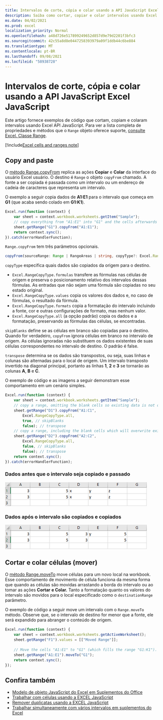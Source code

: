 ```yaml
---
title: Intervalos de corte, cópia e colar usando a API JavaScript Excel JavaScript
description: Saiba como cortar, copiar e colar intervalos usando Excel API JavaScript.
ms.date: 04/02/2021
ms.prod: excel
localization_priority: Normal
ms.openlocfilehash: a48d726e517899249652d857d9e79d2201f3bfc3
ms.sourcegitcommit: 42c55a8d8e0447258393979a09f1ddb44c6be884
ms.translationtype: MT
ms.contentlocale: pt-BR
ms.lasthandoff: 09/08/2021
ms.locfileid: "58938728"
---
```

# <a name="cut-copy-and-paste-ranges-using-the-excel-javascript-api"></a>Intervalos de corte, cópia e colar usando a API JavaScript Excel JavaScript

Este artigo fornece exemplos de código que cortam, copiam e colaram intervalos usando Excel API JavaScript. Para ver a lista completa de propriedades e métodos que o `Range` objeto oferece suporte, [consulte Excel. Classe Range](/javascript/api/excel/excel.range).

[!include[Excel cells and ranges note](../includes/note-excel-cells-and-ranges.md)]

## <a name="copy-and-paste"></a>Copy and paste

O [método Range.copyFrom](/javascript/api/excel/excel.range#copyFrom_sourceRange__copyType__skipBlanks__transpose_) replica as ações **Copiar** e **Colar** da interface do usuário Excel usuário. O destino é `Range` o objeto `copyFrom` chamado. A fonte a ser copiada é passada como um intervalo ou um endereço de cadeia de caracteres que representa um intervalo.

O exemplo a seguir copia dados de **A1:E1** para o intervalo que começa em **G1** (que acaba sendo colado em **G1:K1**).

```js
Excel.run(function (context) {
    var sheet = context.workbook.worksheets.getItem("Sample");
    // copy everything from "A1:E1" into "G1" and the cells afterwards ("G1:K1")
    sheet.getRange("G1").copyFrom("A1:E1");
    return context.sync();
}).catch(errorHandlerFunction);
```

`Range.copyFrom` tem três parâmetros opcionais.

```TypeScript
copyFrom(sourceRange: Range | RangeAreas | string, copyType?: Excel.RangeCopyType, skipBlanks?: boolean, transpose?: boolean): void;
```

`copyType` especifica quais dados são copiados da origem para o destino.

- `Excel.RangeCopyType.formulas` transfere as fórmulas nas células de origem e preserva o posicionamento relativo dos intervalos dessas fórmulas. As entradas que não sejam uma fórmula são copiadas no seu estado original.
- `Excel.RangeCopyType.values` copia os valores dos dados e, no caso de fórmulas, o resultado da fórmula.
- `Excel.RangeCopyType.formats` copia a formatação do intervalo incluindo a fonte, cor e outras configurações de formato, mas nenhum valor.
- `Excel.RangeCopyType.all` (a opção padrão) copia os dados e a formatação, preservando as fórmulas das células, se encontradas.

`skipBlanks` define se as células em branco são copiadas para o destino. Quando for verdadeiro, `copyFrom` ignora células em branco no intervalo de origem.
As células ignoradas não substituem os dados existentes de suas células correspondentes no intervalo de destino. O padrão é false.

`transpose` determina se os dados são transpostos, ou seja, suas linhas e colunas são alternadas para o local de origem.
Um intervalo transposto invertido na diagonal principal, portanto as linhas **1**, **2** e **3** se tornarão as colunas **A**, **B** e **C**.

O exemplo de código e as imagens a seguir demonstram esse comportamento em um cenário simples.

```js
Excel.run(function (context) {
    var sheet = context.workbook.worksheets.getItem("Sample");
    // copy a range, omitting the blank cells so existing data is not overwritten in those cells
    sheet.getRange("D1").copyFrom("A1:C1",
        Excel.RangeCopyType.all,
        true, // skipBlanks
        false); // transpose
    // copy a range, including the blank cells which will overwrite existing data in the target cells
    sheet.getRange("D2").copyFrom("A2:C2",
        Excel.RangeCopyType.all,
        false, // skipBlanks
        false); // transpose
    return context.sync();
}).catch(errorHandlerFunction);
```

### <a name="data-before-range-is-copied-and-pasted"></a>Dados antes que o intervalo seja copiado e passado

![Dados em Excel antes que o método de cópia do intervalo tenha sido executado.](../images/excel-range-copyfrom-skipblanks-before.png)

### <a name="data-after-range-is-copied-and-pasted"></a>Dados após o intervalo são copiados e copiados

![Dados em Excel depois que o método de cópia do intervalo tiver sido executado.](../images/excel-range-copyfrom-skipblanks-after.png)

## <a name="cut-and-paste-move-cells"></a>Cortar e colar células (mover)

O [método Range.moveTo](/javascript/api/excel/excel.range#moveTo_destinationRange_) move células para um novo local na workbook. Esse comportamento de movimento de célula funciona [](https://support.microsoft.com/office/803d65eb-6a3e-4534-8c6f-ff12d1c4139e) da mesma forma que quando as células são movidas arrastando a borda do intervalo ou ao tomar as ações **Cortar** **e Colar.** Tanto a formatação quanto os valores do intervalo são movidos para o local especificado como o `destinationRange` parâmetro.

O exemplo de código a seguir move um intervalo com o `Range.moveTo` método. Observe que, se o intervalo de destino for menor que a fonte, ele será expandido para abranger o conteúdo de origem.

```js
Excel.run(function (context) {
    var sheet = context.workbook.worksheets.getActiveWorksheet();
    sheet.getRange("F1").values = [["Moved Range"]];

    // Move the cells "A1:E1" to "G1" (which fills the range "G1:K1").
    sheet.getRange("A1:E1").moveTo("G1");
    return context.sync();
});
```

## <a name="see-also"></a>Confira também

- [Modelo de objeto JavaScript do Excel em Suplementos do Office](excel-add-ins-core-concepts.md)
- [Trabalhar com células usando a EXCEL JavaScript](excel-add-ins-cells.md)
- [Remover duplicatas usando a EXCEL JavaScript](excel-add-ins-ranges-remove-duplicates.md)
- [Trabalhar simultaneamente com vários intervalos em suplementos do Excel](excel-add-ins-multiple-ranges.md)
